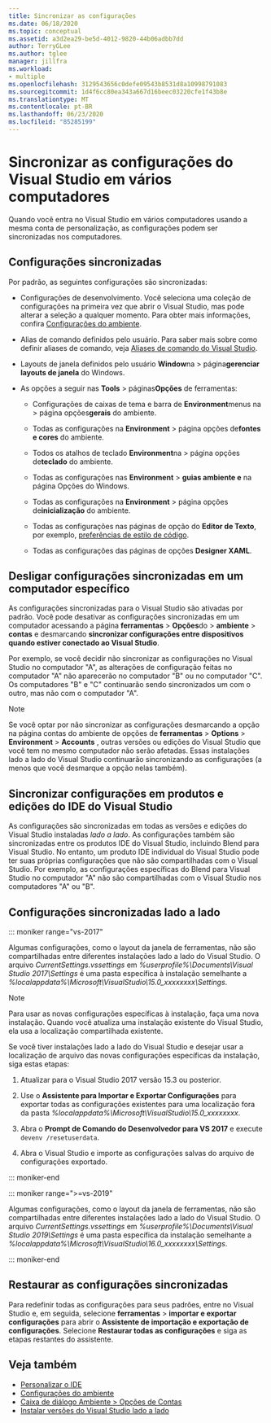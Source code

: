 ```yaml
---
title: Sincronizar as configurações
ms.date: 06/18/2020
ms.topic: conceptual
ms.assetid: a3d2ea29-be5d-4012-9820-44b06adbb7dd
author: TerryGLee
ms.author: tglee
manager: jillfra
ms.workload:
- multiple
ms.openlocfilehash: 3129543656c0defe09543b8531d8a10998791083
ms.sourcegitcommit: 1d4f6cc80ea343a667d16beec03220cfe1f43b8e
ms.translationtype: MT
ms.contentlocale: pt-BR
ms.lasthandoff: 06/23/2020
ms.locfileid: "85285199"
---
```

# <a name="synchronize-visual-studio-settings-across-multiple-computers"></a>Sincronizar as configurações do Visual Studio em vários computadores

Quando você entra no Visual Studio em vários computadores usando a mesma conta de personalização, as configurações podem ser sincronizadas nos computadores.

## <a name="synchronized-settings"></a>Configurações sincronizadas

Por padrão, as seguintes configurações são sincronizadas:

- Configurações de desenvolvimento. Você seleciona uma coleção de configurações na primeira vez que abrir o Visual Studio, mas pode alterar a seleção a qualquer momento. Para obter mais informações, confira [Configurações do ambiente](../ide/environment-settings.md).

- Alias de comando definidos pelo usuário. Para saber mais sobre como definir aliases de comando, veja [Aliases de comando do Visual Studio](../ide/reference/visual-studio-command-aliases.md).

- Layouts de janela definidos pelo usuário **Window**na  >  página**gerenciar layouts de janela** do Windows.

- As opções a seguir nas **Tools**  >  páginas**Opções** de ferramentas:

  - Configurações de caixas de tema e barra de **Environment**menus na  >  página opções**gerais** do ambiente.

  - Todas as configurações na **Environment**  >  página opções de**fontes e cores** do ambiente.

  - Todos os atalhos de teclado **Environment**na  >  página opções de**teclado** do ambiente.

  - Todas as configurações nas **Environment**  >  **guias ambiente e** na página Opções do Windows.

  - Todas as configurações na **Environment**  >  página opções de**inicialização** do ambiente.

  - Todas as configurações nas páginas de opção do **Editor de Texto**, por exemplo, [preferências de estilo de código](code-styles-and-code-cleanup.md).

  - Todas as configurações das páginas de opções **Designer XAML**.

## <a name="turn-off-synchronized-settings-on-a-particular-computer"></a>Desligar configurações sincronizadas em um computador específico

As configurações sincronizadas para o Visual Studio são ativadas por padrão. Você pode desativar as configurações sincronizadas em um computador acessando a página **ferramentas**  >  **Opções**do  >  **ambiente**  >  **contas** e desmarcando **sincronizar configurações entre dispositivos quando estiver conectado ao Visual Studio**.

Por exemplo, se você decidir não sincronizar as configurações no Visual Studio no computador "A", as alterações de configuração feitas no computador "A" não aparecerão no computador "B" ou no computador "C". Os computadores "B" e "C" continuarão sendo sincronizados um com o outro, mas não com o computador "A".

> [!NOTE]
> Se você optar por não sincronizar as configurações desmarcando a opção na página contas do ambiente de opções de **ferramentas**  >  **Options**  >  **Environment**  >  **Accounts** , outras versões ou edições do Visual Studio que você tem no mesmo computador não serão afetadas. Essas instalações lado a lado do Visual Studio continuarão sincronizando as configurações (a menos que você desmarque a opção nelas também).

## <a name="synchronize-settings-across-visual-studio-ide-products-and-editions"></a>Sincronizar configurações em produtos e edições do IDE do Visual Studio

As configurações são sincronizadas em todas as versões e edições do Visual Studio instaladas *lado a lado*. As configurações também são sincronizadas entre os produtos IDE do Visual Studio, incluindo Blend para Visual Studio. No entanto, um produto IDE individual do Visual Studio pode ter suas próprias configurações que não são compartilhadas com o Visual Studio. Por exemplo, as configurações específicas do Blend para Visual Studio no computador "A" não são compartilhadas com o Visual Studio nos computadores "A" ou "B".

## <a name="side-by-side-synchronized-settings"></a>Configurações sincronizadas lado a lado

::: moniker range="vs-2017"

Algumas configurações, como o layout da janela de ferramentas, não são compartilhadas entre diferentes instalações lado a lado do Visual Studio. O arquivo *CurrentSettings.vssettings* em *%userprofile%\Documents\Visual Studio 2017\Settings* é uma pasta específica à instalação semelhante a *%localappdata%\Microsoft\VisualStudio\15.0_xxxxxxxx\Settings*.

> [!NOTE]
> Para usar as novas configurações específicas à instalação, faça uma nova instalação. Quando você atualiza uma instalação existente do Visual Studio, ela usa a localização compartilhada existente.

Se você tiver instalações lado a lado do Visual Studio e desejar usar a localização de arquivo das novas configurações específicas da instalação, siga estas etapas:

1. Atualizar para o Visual Studio 2017 versão 15.3 ou posterior.

2. Use o **Assistente para Importar e Exportar Configurações** para exportar todas as configurações existentes para uma localização fora da pasta *%localappdata%\Microsoft\VisualStudio\15.0_xxxxxxxx*.

3. Abra o **Prompt de Comando do Desenvolvedor para VS 2017** e execute `devenv /resetuserdata`.

1. Abra o Visual Studio e importe as configurações salvas do arquivo de configurações exportado.

::: moniker-end

::: moniker range=">=vs-2019"

Algumas configurações, como o layout da janela de ferramentas, não são compartilhadas entre diferentes instalações lado a lado do Visual Studio. O arquivo *CurrentSettings.vssettings* em *%userprofile%\Documents\Visual Studio 2019\Settings* é uma pasta específica da instalação semelhante a *%localappdata%\Microsoft\VisualStudio\16.0_xxxxxxxx\Settings*.

::: moniker-end

## <a name="reset-synchronized-settings"></a>Restaurar as configurações sincronizadas

Para redefinir todas as configurações para seus padrões, entre no Visual Studio e, em seguida, selecione **ferramentas**  >  **importar e exportar configurações** para abrir o **Assistente de importação e exportação de configurações**. Selecione **Restaurar todas as configurações** e siga as etapas restantes do assistente.

## <a name="see-also"></a>Veja também

- [Personalizar o IDE](../ide/personalizing-the-visual-studio-ide.md)
- [Configurações do ambiente](../ide/environment-settings.md)
- [Caixa de diálogo Ambiente > Opções de Contas](reference/accounts-environment-options-dialog-box.md)
- [Instalar versões do Visual Studio lado a lado](../install/install-visual-studio-versions-side-by-side.md)
